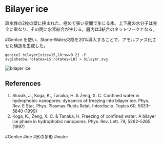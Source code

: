 # Bilayer ice

疎水性の2枚の壁に挟まれた、極めて狭い空間で生じる氷。上下層の水分子は完全に重なり、その間に水素結合が生じる。層内は3結合のネットワークとなる。

#GenIce を使い、Stone-Wales欠陥を20%導入することで、アモルファス化させた構造を生成した。

```
genice2 bilayer[size=15,18:sw=0.2] -f svg[shadow:rotatex=15:rotatey=10] > bilayer.svg
```

![bilayer ice](img:bilayerice.png)


## References

1. Slovák, J., Koga, K., Tanaka, H. & Zeng, X. C. Confined water in hydrophobic nanopores: dynamics of freezing into bilayer ice. Phys. Rev. E Stat. Phys. Plasmas Fluids Relat. Interdiscip. Topics 60, 5833–5840 (1999)
1. Koga, K., Zeng, X. C. & Tanaka, H. Freezing of confined water: A bilayer ice phase in hydrophobic nanopores. Phys. Rev. Lett. 79, 5262–5265 (1997)

#GenIce #ice #氷の多形 #water
